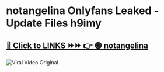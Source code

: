 
 # notangelina Onlyfans Leaked - Update Files h9imy

## <h2><a href="https://clipsfans.com/notangelina&ref=git">🔗 Click to LINKS ⏩⏩ 👉 🟢 notangelina </a></h2>

<a href="https://clipsfans.com/notangelina&ref=git" rel="nofollow" data-target="animated-image.originalLink"><img src="https://i.ibb.co.com/xMMVF88/686577567.gif" alt="Viral Video Original" style="max-width: 100%; display: inline-block;" data-target="animated-image.originalImage"></a>

